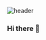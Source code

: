 ![header](https://capsule-render.vercel.app/api?type=Slice&color=FFD700&height=300&section=header&text=yae-seul%20Kim&fontSize=90&fontAlign=60)



### Hi there 👋

<!--
**99cone/99cone** is a ✨ _special_ ✨ repository because its `README.md` (this file) appears on your GitHub profile.

Here are some ideas to get you started:

- 🔭 I’m currently working on ...
- 🌱 I’m currently learning ...
- 👯 I’m looking to collaborate on ...
- 🤔 I’m looking for help with ...
- 💬 Ask me about ...
- 📫 How to reach me: ...
- 😄 Pronouns: ...
- ⚡ Fun fact: ...
-->
